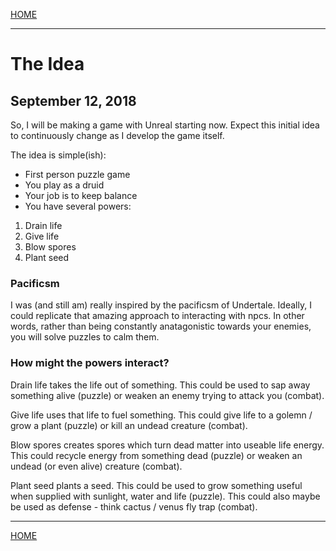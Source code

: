 
[HOME](https://avijr.com)

---

# The Idea
## September 12, 2018

So, I will be making a game with Unreal starting now. Expect this initial idea to continuously change as I develop the game itself.

The idea is simple(ish):
- First person puzzle game
- You play as a druid
- Your job is to keep balance
- You have several powers:
1. Drain life
2. Give life
3. Blow spores
4. Plant seed

### Pacificsm

I was (and still am) really inspired by the pacificsm of Undertale. Ideally, I could replicate that amazing approach to interacting with npcs. In other words, rather than being constantly anatagonistic towards your enemies, you will solve puzzles to calm them.

### How might the powers interact?

Drain life takes the life out of something.
This could be used to sap away something alive (puzzle) or weaken an enemy trying to attack you (combat).

Give life uses that life to fuel something.
This could give life to a golemn / grow a plant (puzzle) or kill an undead creature (combat).

Blow spores creates spores which turn dead matter into useable life energy.
This could recycle energy from something dead (puzzle) or weaken an undead (or even alive) creature (combat).

Plant seed plants a seed.
This could be used to grow something useful when supplied with sunlight, water and life (puzzle).
This could also maybe be used as defense - think cactus / venus fly trap (combat).

---

[HOME](https://avijr.com)
